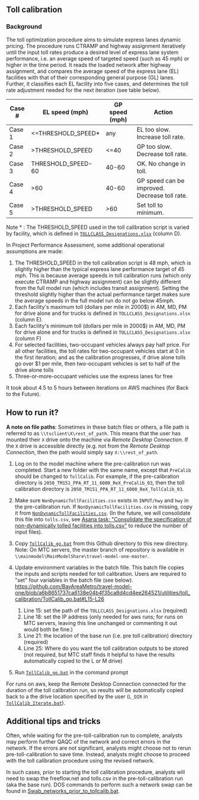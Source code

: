 
## Toll calibration

### Background
The toll optimization procedure aims to simulate express lanes dynamic pricing. The procedure runs CTRAMP and highway assignment iteratively until the input toll rates produce a desired level of express lane system performance, i.e. an average speed of targeted speed (such as 45 mph) or higher in the time period. It reads the loaded network after highway assignment, and compares the average speed of the express lane (EL) facilities with that of their corresponding general purpose (GL) lanes. Further, it classifies each EL facility into five cases, and determines the toll rate adjustment needed for the next iteration (see table below).

| Case #  | EL speed (mph)      | GP speed (mph) | Action                                        |
| --------| ------------------- |--------------- | --------------------------------------------- |
| Case 1  | <=THRESHOLD_SPEED*  | any            | EL too slow. Increase toll rate.              |
| Case 2  | >THRESHOLD_SPEED    | <=40           | GP too slow. Decrease toll rate.              |
| Case 3  | THRESHOLD_SPEED-60  | 40-60          | OK. No change in toll.                        |
| Case 4  | >60                 | 40-60          | GP speed can be improved. Decrease toll rate. |
| Case 5  | >THRESHOLD_SPEED    | >60            | Set toll to minimum.                          |

Note * : The THRESHOLD_SPEED used in the toll calibration script is varied by facility, which is defined in [`TOLLCLASS_Designations.xlsx`](https://github.com/BayAreaMetro/travel-model-one/blob/master/utilities/NextGenFwys/TOLLCLASS_Designations.xlsx) (column D).

In Project Performance Assessment, some additional operational assumptions are made:
1. The THRESHOLD_SPEED in the toll calibration script is 48 mph, which is slightly higher than the typical express lane performance target of 45 mph. This is because average speeds in toll calibration runs (which only execute CTRAMP and highway assignment) can be slightly different from the full model run (which includes transit assignment). Setting the threshold slightly higher than the actual performance target makes sure the average speeds in the full model run do not go below 45mph.
2. Each facility's maximum toll (dollars per mile in 2000$) in AM, MD, PM for drive alone and for trucks is defined in `TOLLCLASS_Designations.xlsx` (column E). 
3. Each facility's minimum toll (dollars per mile in 2000$) in AM, MD, PM for drive alone and for trucks is defined in `TOLLCLASS_Designations.xlsx` (column F) 
4. For selected facilities, two-occupant vehicles always pay half price. For all other facilities, the toll rates for two-occupant vehicles start at 0 in the first iteration; and as the calibration progresses, if drive alone tolls go over $1 per mile, then two-occupant vehicles is set to half of the drive alone tolls
5. Three-or-more-occupant vehicles use the express lanes for free

It took about 4.5 to 5 hours between iterations on AWS machines (for Back to the Future).


## How to run it?

**A note on file paths**: Sometimes in these batch files or others, a file path is referred to as `\\tsclient\X\rest_of_path`.  This means that the user has mounted their `X` drive onto the machine via *Remote Desktop Connection*.  If the `X` drive is accessible directly (e.g. not from the *Remote Desktop Connection*, then the path would simply say `X:\\rest_of_path`.

1. Log on to the model machine where the pre-calibration run was completed. Start a new folder with the same name, except that `PreCalib` should be changed to `TollCalib`.  For example, if the pre-calibration directory is `2050_TM151_PPA_RT_11_6000_ReX_PreCalib_03`, then the toll calibration directory is `2050_TM151_PPA_RT_11_6000_ReX_TollCalib_03`.

2. Make sure `NonDynamicTollFacilities.csv` exists in `INPUT/hwy` and `hwy` in the pre-calibration run. If `NonDynamicTollFacilities.csv` is missing, copy it from [`NonDynamicTollFacilities.csv`](https://github.com/BayAreaMetro/travel-model-one/blob/master/utilities/NextGenFwys/NonDynamicTollFacilities.csv).
(In the future, we will consolidate this file into `tolls.csv`, see [Asana task: "Consolidate the specification of non-dynamically tolled facilities into tolls.csv"](https://app.asana.com/0/1203117570203492/1203219088817572) to reduce the number of input files).  

3. Copy [`TollCalib_go.bat`](TollCalib_go.bat) from this Github directory to this new directory. Note: On MTC servers, the master branch of repository is available in `\\mainmodel\MainModelShare\travel-model-one-master`.

4. Update environment variables in the batch fille. This batch file copies the inputs and scripts needed for toll calibration. Users are required to "set" four variables in the batch file (see below). <br>https://github.com/BayAreaMetro/travel-model-one/blob/a6b8651737ca6138e04b4f35ca8d4cd4ee264521/utilities/toll_calibration/TollCalib_go.bat#L15-L26

    1. Line 15: set the path of the `TOLLCLASS_Designations.xlsx` (required)
    2. Line 18: set the IP address (only needed for aws runs; for runs on MTC servers, leaving this line unchanged or commenting it out would both be fine.)
    3. Line 21: the location of the base run (i.e. pre toll calibration) directory (required)
    4. Line 25: Where do you want the toll calibration outputs to be stored (not required, but MTC staff finds it helpful to have the results automatically copied to the L or M drive) 

5. Run [`TollCalib_go.bat`](TollCalib_go.bat) in the command prompt

For runs on aws, keep the Remote Desktop Connection connected for the duration of the toll calibration run, so results will be automatically copied back to a the drive location specified by the user (`L_DIR` in [`TollCalib_Iterate.bat`](TollCalib_Iterate.bat)).


## Additional tips and tricks
Often, while waiting for the pre-toll-calibration run to complete, analysts may perform further QAQC of the network and correct errors in the network. If the errors are not significant, analysts might choose not to rerun pre-toll-calibration to save time. Instead, analysts might choose to proceed with the toll calibration procedure using the revised network.

In such cases, prior to starting the toll calibration procedure, analysts will need to swap the freeflow.net and tolls.csv in the pre-toll-calibration run (aka the base run). DOS commands to perform such a network swap can be found in [Swab_networks_prior_to_tollcalib.bat](https://github.com/BayAreaMetro/travel-model-one/blob/master/utilities/toll_calibration/Swab_networks_prior_to_tollcalib.bat).
